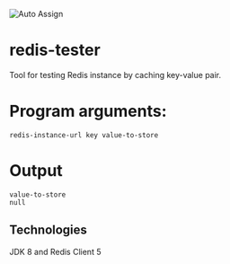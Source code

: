 ![Auto Assign](https://github.com/conorheffron/redis-tester/actions/workflows/auto-assign.yml/badge.svg)

# redis-tester
Tool for testing Redis instance by caching key-value pair.

# Program arguments:
```
redis-instance-url key value-to-store
```

# Output
```
value-to-store
null
```

## Technologies
JDK 8 and Redis Client 5
